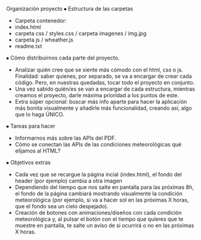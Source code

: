Organización proyecto
⦁	Estructura de las carpetas
- Carpeta contenedor:
- index.html
- carpeta css / styles.css / carpeta imagenes / img.jpg
- carpeta js / wheather.js
- readme.txt

⦁	Cómo distribuirnos cada parte del proyecto.
- Analizar quién cree que se siente más cómodo con el html, css o js. Finalidad: saber quienes, por separado, se va a encargar de crear cada código. Pero, en nuestras quedadas, tocar todo el proyecto en conjunto.
- Una vez sabido quién/es se van a encargar de cada estructura, mientras creamos el proyecto, darle máxima prioridad a los puntos de este.
- Extra súper opcional: buscar más info aparte para hacer la aplicación más bonita visualmente y añadirle más funcionalidad, creando así, algo que lo haga ÚNICO.

⦁	Tareas para hacer
- Informarnos más sobre las APIs del PDF.
- Cómo se conectan las APIs de las condiciones meteorológicas qué elijamos al HTML?

⦁  Objetivos extras
- Cada vez que se recargue la página incial (index.html), el fondo del header (por ejemplo) cambia a otra imagen
- Dependiendo del tiempo que nos salte en pantalla para las próximas 8h, el fondo de la página cambiará mostrando visualmente la condición meteorológica (por ejemplo, si va a hacer sol en las próximas X horas, que el fondo sea un cielo despejado).
- Creación de botones con animaciones/diseños con cada condición meteorológica y, al pulsar el botón con el tiempo que quieres que te muestre en pantalla, te salte un aviso de si ocurrirá o no en las próximas X horas.


